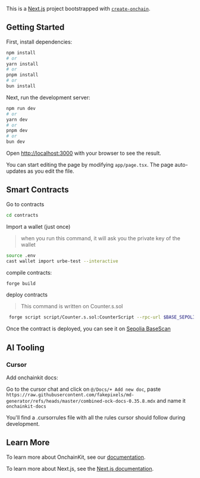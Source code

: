 This is a [Next.js](https://nextjs.org) project bootstrapped with [`create-onchain`]().


## Getting Started

First, install dependencies:

```bash
npm install
# or
yarn install
# or
pnpm install
# or
bun install
```

Next, run the development server:

```bash
npm run dev
# or
yarn dev
# or
pnpm dev
# or
bun dev
```

Open [http://localhost:3000](http://localhost:3000) with your browser to see the result.

You can start editing the page by modifying `app/page.tsx`. The page auto-updates as you edit the file.

## Smart Contracts

Go to contracts

```bash 
cd contracts
```

Import a wallet (just once)
> when you run this command, it will ask you the private key of the wallet
```bash
source .env
cast wallet import urbe-test --interactive
```

compile contracts:
```bash
forge build
```

deploy contracts
> This command is written on Counter.s.sol
```bash
 forge script script/Counter.s.sol:CounterScript --rpc-url $BASE_SEPOLIA_RPC_URL --broadcast --verify -vvvv --legacy --account ${ACCOUNT_NAME}    
```

Once the contract is deployed, you can see it on [Sepolia BaseScan](https://sepolia.basescan.org/)

## AI Tooling
### Cursor
Add onchainkit docs:

 Go to the cursor chat and click on `@/Docs/+ Add new doc`,  paste `https://raw.githubusercontent.com/fakepixels/md-generator/refs/heads/master/combined-ock-docs-0.35.8.mdx` and name it `onchainkit-docs` 

 You'll find a .cursorrules file with all the rules cursor should follow during development.

## Learn More

To learn more about OnchainKit, see our [documentation](https://onchainkit.xyz/getting-started).

To learn more about Next.js, see the [Next.js documentation](https://nextjs.org/docs).
